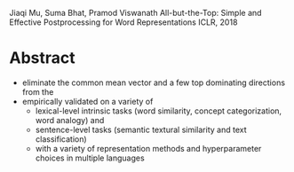 Jiaqi Mu, Suma Bhat, Pramod Viswanath
All-but-the-Top: Simple and Effective Postprocessing for Word Representations
ICLR, 2018

# Abstract

* eliminate the common mean vector and a few top dominating directions from the
* empirically validated on a variety of 
  * lexical-level intrinsic tasks (word similarity, concept categorization,
    word analogy) and 
  * sentence-level tasks (semantic textural similarity and text classification)
  * with a variety of representation methods and hyperparameter choices in
    multiple languages
